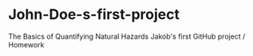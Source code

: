 # John-Doe-s-first-project
The Basics of Quantifying Natural Hazards
Jakob's first GitHub project / Homework
